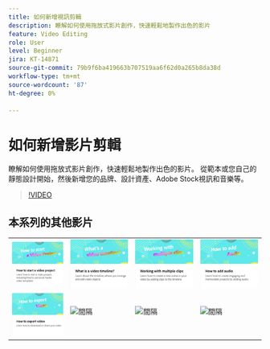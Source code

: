 ```yaml
---
title: 如何新增視訊剪輯
description: 瞭解如何使用拖放式影片創作，快速輕鬆地製作出色的影片
feature: Video Editing
role: User
level: Beginner
jira: KT-14871
source-git-commit: 79b9f6ba419663b707519aa6f62d0a265b8da38d
workflow-type: tm+mt
source-wordcount: '87'
ht-degree: 0%

---
```


# 如何新增影片剪輯

瞭解如何使用拖放式影片創作，快速輕鬆地製作出色的影片。 從範本或您自己的靜態設計開始，然後新增您的品牌、設計資產、Adobe Stock視訊和音樂等。

>[!VIDEO](https://video.tv.adobe.com/v/3427071?quality=12&learn=on&hidetitle=true)

## 本系列的其他影片

<table style="table-layout:fixed">
<tr>
   <td>
         <a href="start-video.md">
            <img alt="如何開始影片專案" src="assets/start-video.png" />
         </a>
   </td>
   <td>
         <a href="video-timeline.md">
            <img alt="什麼是影片時間軸？" src="assets/video-timeline.png" />
         </a>
   </td>
   <td>
         <a href="multiple-clips.md">
            <img alt="使用多個剪輯" src="assets/multiple-clips.png" />
         </a>
   </td>
   <td>
         <a href="add-audio-video.md">
            <img alt="如何新增音訊" src="assets/add-audio-video.png" />
         </a>
   </td>
</tr>
<tr>
    <td>
         <a href="export-video.md">
            <img alt="如何匯出影片" src="assets/export-video.png" />
         </a>
   </td>
   <td>
    <img alt="間隔" src="../assets/Gray_thumbnail.png" />
    <div>
    <br>
   </td>
   <td>
    <img alt="間隔" src="../assets/Gray_thumbnail.png" />
    <div>
    <br>
   </td>
   <td>
    <img alt="間隔" src="../assets/Gray_thumbnail.png" />
    <div>
    <br>
   </td>
</tr>
</table>